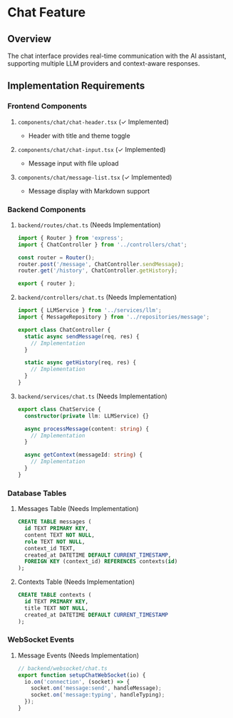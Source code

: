 # Chat Feature

## Overview
The chat interface provides real-time communication with the AI assistant, supporting multiple LLM providers and context-aware responses.

## Implementation Requirements

### Frontend Components
1. `components/chat/chat-header.tsx` (✓ Implemented)
   - Header with title and theme toggle

2. `components/chat/chat-input.tsx` (✓ Implemented)
   - Message input with file upload

3. `components/chat/message-list.tsx` (✓ Implemented)
   - Message display with Markdown support

### Backend Components
1. `backend/routes/chat.ts` (Needs Implementation)
   ```typescript
   import { Router } from 'express';
   import { ChatController } from '../controllers/chat';

   const router = Router();
   router.post('/message', ChatController.sendMessage);
   router.get('/history', ChatController.getHistory);
   
   export { router };
   ```

2. `backend/controllers/chat.ts` (Needs Implementation)
   ```typescript
   import { LLMService } from '../services/llm';
   import { MessageRepository } from '../repositories/message';

   export class ChatController {
     static async sendMessage(req, res) {
       // Implementation
     }

     static async getHistory(req, res) {
       // Implementation
     }
   }
   ```

3. `backend/services/chat.ts` (Needs Implementation)
   ```typescript
   export class ChatService {
     constructor(private llm: LLMService) {}

     async processMessage(content: string) {
       // Implementation
     }

     async getContext(messageId: string) {
       // Implementation
     }
   }
   ```

### Database Tables
1. Messages Table (Needs Implementation)
   ```sql
   CREATE TABLE messages (
     id TEXT PRIMARY KEY,
     content TEXT NOT NULL,
     role TEXT NOT NULL,
     context_id TEXT,
     created_at DATETIME DEFAULT CURRENT_TIMESTAMP,
     FOREIGN KEY (context_id) REFERENCES contexts(id)
   );
   ```

2. Contexts Table (Needs Implementation)
   ```sql
   CREATE TABLE contexts (
     id TEXT PRIMARY KEY,
     title TEXT NOT NULL,
     created_at DATETIME DEFAULT CURRENT_TIMESTAMP
   );
   ```

### WebSocket Events
1. Message Events (Needs Implementation)
   ```typescript
   // backend/websocket/chat.ts
   export function setupChatWebSocket(io) {
     io.on('connection', (socket) => {
       socket.on('message:send', handleMessage);
       socket.on('message:typing', handleTyping);
     });
   }
   ```